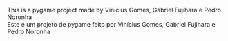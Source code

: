 This is a pygame project made by Vinícius Gomes, Gabriel Fujihara e Pedro Noronha           
Este é um projeto de pygame feito por Vinícius Gomes, Gabriel Fujihara e Pedro Noronha
